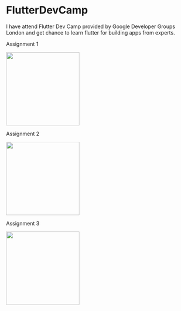 # FlutterDevCamp
I have attend Flutter Dev Camp provided by Google Developer Groups London and get chance to learn flutter for building apps from experts.

 Assignment 1                                                                                                                                  
 
<img src="https://user-images.githubusercontent.com/69492512/193001540-0f128e60-648f-416e-a707-939aed02340b.jpg" width="200">        


Assignment 2

<img src="https://user-images.githubusercontent.com/69492512/193001551-1a9e522a-6e75-4d9a-9693-16b3d35e0bec.jpg" width="200">


Assignment 3

<img src="https://user-images.githubusercontent.com/69492512/193294591-a3fc0bf3-0ef4-45b4-b4b1-a40a67958d23.jpg" width="200">
